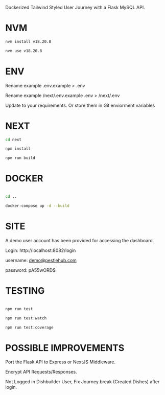Dockerized Tailwind Styled User Journey with a Flask MySQL API.

# NVM
```bash
nvm install v18.20.8

nvm use v18.20.8
```

# ENV
Rename example .env.example > .env 

Rename example /next/.env.example .env  > /next/.env

Update to your requirements.  Or store them in Git enviorment variables 

# NEXT
```bash
cd next

npm install

npm run build
```

# DOCKER
```bash

cd ..

docker-compose up -d --build
```

# SITE
A demo user account has been provided for accessing the dashboard. 

Login: http://localhost:8082/login

username: demo@pestlehub.com

password: pA55wORD$


# TESTING
```bash

npm run test

npm run test:watch

npm run test:coverage
```

# POSSIBLE IMPROVEMENTS
Port the Flask API to Express or NextJS Middleware.

Encrypt API Requests/Responses.

Not Logged in Dishbuilder User, Fix Journey break (Created Dishes) after login. 